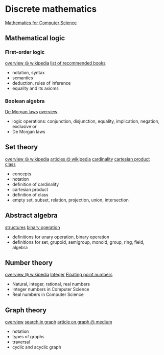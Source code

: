 # Discrete mathematics

[Mathematics for Computer
Science](https://ocw.mit.edu/courses/electrical-engineering-and-computer-science/6-042j-mathematics-for-computer-science-spring-2015/readings/)

## Mathematical logic

### First-order logic 

[overview @ wikipedia](https://en.wikipedia.org/wiki/First-order_logic)
[list of recommended books](https://mathoverflow.net/a/33102)

* notation, syntax 
* semantics
* deduction, rules of inference
* equality and its axioms

### Boolean algebra

[De Morgan laws](https://en.wikipedia.org/wiki/De_Morgan's_laws)
[overview](https://en.wikipedia.org/w/index.php?title=List_of_Boolean_algebra)

* logic operations: conjunction, disjunction, equality, implication, negation, exclusive or
* De Morgan laws

## Set theory

[overview @ wikipedia](https://en.wikipedia.org/wiki/Set_theory)
[articles @ wikipedia](https://en.wikipedia.org/wiki/List_of_set_theory_topics)
[cardinality](https://en.wikipedia.org/wiki/Cardinality)
[cartesian product](https://en.wikipedia.org/wiki/Cartesian_product)
[class](https://en.wikipedia.org/wiki/Class_(set_theory))

* concepts
* notation
* definition of cardinality
* cartesian product
* definition of class
* empty set, subset, relation, projection, union, intersection

## Abstract algebra

[structures](https://en.wikipedia.org/wiki/Algebraic_structure)
[binary operation](https://en.wikipedia.org/wiki/Binary_operation)

* definitions for unary operation, binary operation
* definitions for set, grupoid, semigroup, monoid, group, ring, field, algebra

## Number theory

[overview @ wikipedia](https://en.wikipedia.org/wiki/Number)
[Integer](https://en.wikipedia.org/wiki/Integer_(computer_science))
[Floating point numbers](https://en.wikipedia.org/wiki/Floating-point_arithmetic#Accuracy_problems)

* Natural, integer, rational, real numbers
* Integer numbers in Computer Science
* Real numbers in Computer Science

## Graph theory

[overview](https://en.wikipedia.org/wiki/Graph_(abstract_data_type))
[search in graph](https://en.wikipedia.org/wiki/Graph_traversal)
[article on graph @ medium](https://medium.com/@vardanator/i-dont-understand-graph-theory-1c96572a1401)

* notation
* types of graphs
* traversal
* cyclic and acyclic graph
